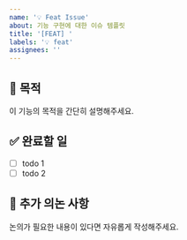 ```yaml
---
name: '💡 Feat Issue'
about: 기능 구현에 대한 이슈 템플릿
title: '[FEAT] '
labels: '💡 feat'
assignees: ''
---
```


## 🎯 목적

이 기능의 목적을 간단히 설명해주세요.

## ✅ 완료할 일

- [ ] todo 1
- [ ] todo 2

## 💬 추가 의논 사항

논의가 필요한 내용이 있다면 자유롭게 작성해주세요.